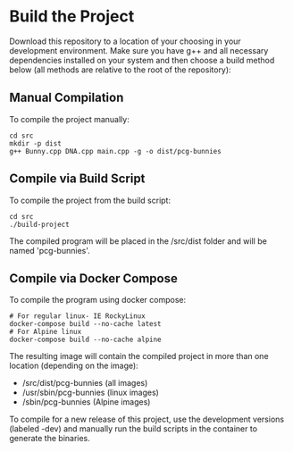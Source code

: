 # Build the Project
Download this repository to a location of your choosing in your development environment. Make sure you have g++ and all necessary dependencies installed on your system and then choose a build method below (all methods are relative to the root of the repository):
 
## Manual Compilation
To compile the project manually:
```SHELL
cd src
mkdir -p dist
g++ Bunny.cpp DNA.cpp main.cpp -g -o dist/pcg-bunnies
```
 
## Compile via Build Script
To compile the project from the build script:
```SHELL
cd src
./build-project
```
The compiled program will be placed in the /src/dist folder and will be named 'pcg-bunnies'.
 
## Compile via Docker Compose
To compile the program using docker compose:
```SHELL
# For regular linux- IE RockyLinux
docker-compose build --no-cache latest
# For Alpine linux
docker-compose build --no-cache alpine
```
 
The resulting image will contain the compiled project in more than one location (depending on the image):

- /src/dist/pcg-bunnies (all images)
- /usr/sbin/pcg-bunnies (linux images)
- /sbin/pcg-bunnies (Alpine images)
 
To compile for a new release of this project, use the development versions (labeled -dev) and manually run the build scripts in the container to generate the binaries.
